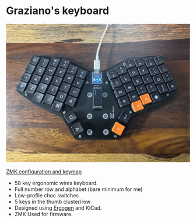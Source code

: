 # Graziano's keyboard

![](./images/keyboard.jpg)

[ZMK configuration and keymap](https://github.com/Grazfather/zmk-config-grazkb)

* 58 key ergonomic wires keyboard.
* Full number row and alphabet (bare minimum for me)
* Low-profile choc switches
* 5 keys in the thumb cluster/row
* Designed using [Ergogen](https://github.com/ergogen/ergogen) and KiCad.
* ZMK Used for firmware.
